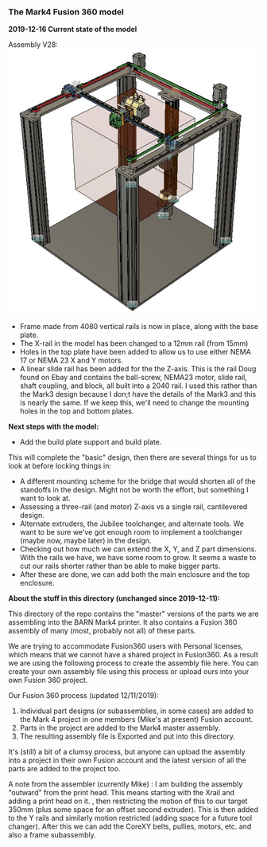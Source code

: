 ### The Mark4 Fusion 360 model

**2019-12-16 Current state of the model**

Assembly V28:
![Assembly, Mark4 printer v23](https://github.com/BainbridgeArtisanResourceNetwork/Mark4_printer/blob/master/Fusion360_model/images/assembly_v45.jpg)

- Frame made from 4080 vertical rails is now in place, along with the base plate. 
- The X-rail in the model has been changed to a 12mm rail (from 15mm)
- Holes in the top plate have been added to allow us to use either NEMA 17 or NEMA 23 X and Y motors.
- A linear slide rail has been added for the the Z-axis. This is the rail Doug found on Ebay and contains the ball-screw, NEMA23 motor, slide rail, shaft coupling, and block, all built into a 2040 rail. I used this rather than the Mark3 design because I don;t have the details of the Mark3 and this is nearly the same. If we keep this, we'll need to change the mounting holes in the top and bottom plates.  



**Next steps with the model:**

- Add the build plate support and build plate. 

This will complete the "basic" design, then there are several things for us to look at before locking things in:

- A different mounting scheme for the bridge that would shorten all of the standoffs in the design. Might not be worth the effort, but something I want to look at.
- Assessing a three-rail (and motor) Z-axis vs a single rail, cantilevered design. 
- Alternate extruders, the Jubilee toolchanger, and alternate tools. We want to be sure we've got enough room to implement a toolchanger (maybe now, maybe later) in the design.
- Checking out how much we can extend the X, Y, and Z part dimensions. With the rails we have, we have some room to grow. It seems a waste to cut our rails shorter rather than be able to make bigger parts. 
- After these are done, we can  add both the main enclosure and the top enclosure.





**About the stuff in this directory (unchanged since 2019-12-11):**

This directory of the repo contains the "master" versions of the parts we are assembling into the BARN Mark4 printer. It also contains a Fusion 360 assembly of many (most, probably not all) of these parts.

We are trying to accommodate Fusion360 users with Personal licenses, which means that we cannot have a shared project in Fusion360. As a result we are using the following process to create the assembly file here. You can create your own assembly file using this process or upload ours into your own Fusion 360 project.

Our Fusion 360 process (updated 12/11/2019):

1. Individual part designs (or subassemblies, in some cases) are added to the Mark 4 project in one members (Mike's at present) Fusion account.  
2. Parts in the project are added to the Mark4 master assembly.
3. The resulting assembly file is Exported and put into this directory.

It's (still) a bit of a clumsy process, but anyone can upload the assembly into a project in their own Fusion account and the latest version of all the parts are added to the project too.  



A note from the assembler (currently Mike) : I am building the assembly "outward" from the print head. This means starting with the Xrail and adding a print head on it. , then restricting the motion of this to our target 350mm (plus some space for an offset second extruder). This is then added to the Y rails and similarly motion restricted (adding space for a future tool changer). After this we can add the CoreXY belts, pullies, motors, etc. and also a frame subassembly.
